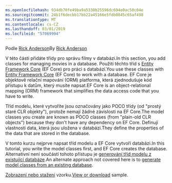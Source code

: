 ```yaml
---
ms.openlocfilehash: 934db70fe49ba9a5330b25596dc694e0ac50c04e
ms.sourcegitcommit: 24b1f6decbb17bb22a45166e5fdb0845c65af498
ms.translationtype: MT
ms.contentlocale: cs-CZ
ms.lasthandoff: 03/01/2019
ms.locfileid: "57069994"
---
```

<span data-ttu-id="8433d-101">Podle [Rick Anderson](https://twitter.com/RickAndMSFT)</span><span class="sxs-lookup"><span data-stu-id="8433d-101">By [Rick Anderson](https://twitter.com/RickAndMSFT)</span></span>

<span data-ttu-id="8433d-102">V této části přidáte třídy pro správu filmy v databázi.</span><span class="sxs-lookup"><span data-stu-id="8433d-102">In this section, you add classes for managing movies in a database.</span></span> <span data-ttu-id="8433d-103">Použití těchto tříd s [Entity Framework Core](/ef/core) (EF Core) pro práci s databází.</span><span class="sxs-lookup"><span data-stu-id="8433d-103">You use these classes with [Entity Framework Core](/ef/core) (EF Core) to work with a database.</span></span> <span data-ttu-id="8433d-104">EF Core je objektově relační mapování (ORM) platforma, která zjednodušuje kód přístupu k datům, který musíte napsat.</span><span class="sxs-lookup"><span data-stu-id="8433d-104">EF Core is an object-relational mapping (ORM) framework that simplifies the data access code that you have to write.</span></span>

<span data-ttu-id="8433d-105">Tříd modelu, které vytvoříte jsou označovány jako POCO třídy (od "prostý staré CLR objekty"), protože nemají žádné závislosti na EF Core.</span><span class="sxs-lookup"><span data-stu-id="8433d-105">The model classes you create are known as POCO classes (from "plain-old CLR objects") because they don't have any dependency on EF Core.</span></span> <span data-ttu-id="8433d-106">Definují vlastnosti data, která jsou uložena v databázi.</span><span class="sxs-lookup"><span data-stu-id="8433d-106">They define the properties of the data that are stored in the database.</span></span>

<span data-ttu-id="8433d-107">V tomto kurzu nejprve napsat tříd modelu a EF Core vytvoří databázi.</span><span class="sxs-lookup"><span data-stu-id="8433d-107">In this tutorial, you write the model classes first, and EF Core creates the database.</span></span> <span data-ttu-id="8433d-108">Alternativní není součástí tohoto přístupu je [generování tříd modelu z existující databáze](/ef/core/get-started/aspnetcore/existing-db).</span><span class="sxs-lookup"><span data-stu-id="8433d-108">An alternate approach not covered here is to [generate model classes from an existing database](/ef/core/get-started/aspnetcore/existing-db).</span></span>

<span data-ttu-id="8433d-109">[Zobrazení nebo stažení](https://github.com/aspnet/Docs/tree/master/aspnetcore/tutorials/razor-pages/razor-pages-start/sample/RazorPagesMovie) vzorku.</span><span class="sxs-lookup"><span data-stu-id="8433d-109">[View or download](https://github.com/aspnet/Docs/tree/master/aspnetcore/tutorials/razor-pages/razor-pages-start/sample/RazorPagesMovie) sample.</span></span>
